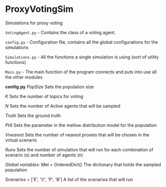 # ProxyVotingSim
Simulations for proxy voting

`VotingAgent.py` - Contains the class of a voting agent.

`config.py` - Configuration file, contains all the global configurations for the simulations

`Simulations.py` - All the functions a single simulation is using (sort of utility functions)

`Main.py` - The main function of the program connects and puts into use all the other modules

**config.py** 
*PopSize*
Sets the population size

*K*
Sets the number of topics for voting

*N*
Sets the number of Active agents that will be sampled

*Truth*
Sets the ground truth

*PHI*
Sets the parameter in the mellow distribution model for the population

*Vnearest*
Sets the number of nearest proxies that will be chosen in the virtual scenario

*Runs*
Sets the number of simulation that will run for each combination of scenario (s) and number of agents (n)

*Global variables:*
Mel = OrderedDict()
The dictionary that holds the sampled population

Scenarios = ['E', 'V', 'P', 'B']
A list of the scenarios that will run
